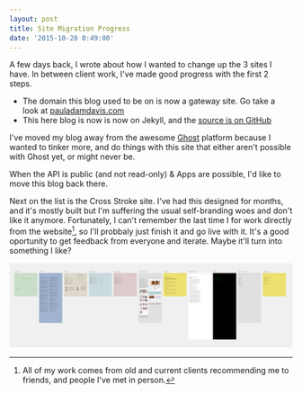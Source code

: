 ```yaml
---
layout: post
title: Site Migration Progress
date: '2015-10-20 0:49:00'
---
```


A few days back, I wrote about how I wanted to change up the 3 sites I have. In between client work, I've made good progress with the first 2 steps.

* The domain this blog used to be on is now a gateway site. Go take a look at [pauladamdavis.com](http://pauladamdavis.com)
* This here blog is now is now on Jekyll, and the [source is on GitHub](https://github.com/PaulAdamDavis/Blog)

I've moved my blog away from the awesome [Ghost](https://ghost.org) platform because I wanted to tinker more, and do things with this site that either aren't possible with Ghost yet, or might never be.

When the API is public (and not read-only) & Apps are possible, I'd like to move this blog back there.

Next on the list is the Cross Stroke site. I've had this designed for months, and it's mostly built but I'm suffering the usual self-branding woes and don't like it anymore. Fortunately, I can't remember the last time I for work directly from the website[^1], so I'll probbaly just finish it and go live with it. It's a good oportunity to get feedback from everyone and iterate. Maybe it'll turn into something I like?

![Potential Cross Stroke design](/images/cs-screenshot.png)

[^1]: All of my work comes from old and current clients recommending me to friends, and people I've met in person.
